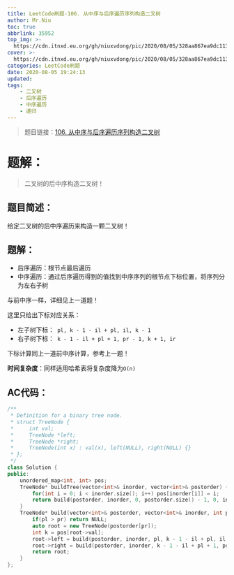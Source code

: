 ```yaml
---
title: LeetCode刷题-106. 从中序与后序遍历序列构造二叉树
author: Mr.Niu
toc: true
abbrlink: 35952
top_img: >-
  https://cdn.itnxd.eu.org/gh/niuxvdong/pic/2020/08/05/328aa867ea9dc1132ebad8f8b1e010f1.png
cover: >-
  https://cdn.itnxd.eu.org/gh/niuxvdong/pic/2020/08/05/328aa867ea9dc1132ebad8f8b1e010f1.png
categories: LeetCode刷题
date: 2020-08-05 19:24:13
updated:
tags:
	- 二叉树
	- 后序遍历
	- 中序遍历
	- 递归
---
```








> 题目链接：[106. 从中序与后序遍历序列构造二叉树]( https://leetcode-cn.com/problems/construct-binary-tree-from-inorder-and-postorder-traversal/)



# 题解：



> 二叉树的后中序构造二叉树！



## 题目简述：

给定二叉树的后中序遍历来构造一颗二叉树！

## 题解：



- 后序遍历：根节点最后遍历
- 中序遍历：通过后序遍历得到的值找到中序序列的根节点下标位置，将序列分为左右子树

与前中序一样，详细见上一道题！

这里只给出下标对应关系：

- 左子树下标：` pl, k - 1 - il + pl, il, k - 1`
- 右子树下标：` k - 1 - il + pl + 1, pr - 1, k + 1, ir`



下标计算同上一道前中序计算，参考上一题！





**时间复杂度**：同样适用哈希表将复杂度降为`O(n)`

## AC代码：



```c++
/**
 * Definition for a binary tree node.
 * struct TreeNode {
 *     int val;
 *     TreeNode *left;
 *     TreeNode *right;
 *     TreeNode(int x) : val(x), left(NULL), right(NULL) {}
 * };
 */
class Solution {
public:
    unordered_map<int, int> pos;
    TreeNode* buildTree(vector<int>& inorder, vector<int>& postorder) {
        for(int i = 0; i < inorder.size(); i++) pos[inorder[i]] = i;
        return build(postorder, inorder, 0, postorder.size() - 1, 0, inorder.size() - 1); 
    }
    TreeNode* build(vector<int>& postorder, vector<int>& inorder, int pl, int pr, int il, int ir){
        if(pl > pr) return NULL;
        auto root = new TreeNode(postorder[pr]);
        int k = pos[root->val];
        root->left = build(postorder, inorder, pl, k - 1 - il + pl, il, k - 1);
        root->right = build(postorder, inorder, k - 1 - il + pl + 1, pr - 1, k + 1, ir);
        return root;
    }
};
```




